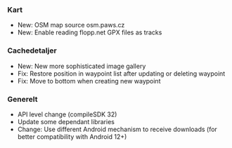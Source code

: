 ### Kart
- New: OSM map source osm.paws.cz
- New: Enable reading flopp.net GPX files as tracks

### Cachedetaljer
- New: New more sophisticated image gallery
- Fix: Restore position in waypoint list after updating or deleting waypoint
- Fix: Move to bottom when creating new waypoint

### Generelt
- API level change (compileSDK 32)
- Update some dependant libraries
- Change: Use different Android mechanism to receive downloads (for better compatibility with Android 12+)
